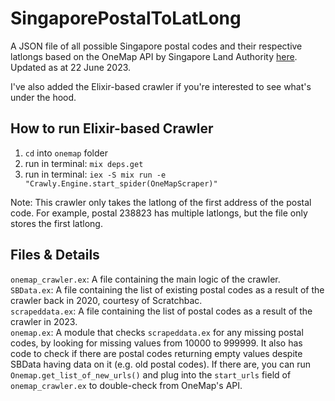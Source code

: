 # SingaporePostalToLatLong
A JSON file of all possible Singapore postal codes and their respective latlongs based on the OneMap API by Singapore Land Authority [here](https://developers.onemap.sg/commonapi/search?searchVal=238823&returnGeom=Y&getAddrDetails=Y&pageNum=1). Updated as at 22 June 2023.

I've also added the Elixir-based crawler if you're interested to see what's under the hood. 

## How to run Elixir-based Crawler
1. `cd` into `onemap` folder
2. run in terminal: `mix deps.get`
3. run in terminal: `iex -S mix run -e "Crawly.Engine.start_spider(OneMapScraper)"`

Note: This crawler only takes the latlong of the first address of the postal code. For example, postal 238823 has multiple latlongs, but the file only stores the first latlong.

## Files & Details
`onemap_crawler.ex`: A file containing the main logic of the crawler. <br />
`SBData.ex`: A file containing the list of existing postal codes as a result of the crawler back in 2020, courtesy of Scratchbac.<br />
`scrapeddata.ex`: A file containing the list of postal codes as a result of the crawler in 2023.<br />
`onemap.ex`: A module that checks `scrapeddata.ex` for any missing postal codes, by looking for missing values from 10000 to 999999. It also has code to check if there are postal codes returning empty values despite SBData having data on it (e.g. old postal codes). If there are, you can run `Onemap.get_list_of_new_urls()` and plug into the `start_urls` field of `onemap_crawler.ex` to double-check from OneMap's API.
